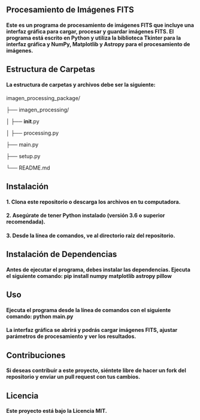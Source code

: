 ## Procesamiento de Imágenes FITS
#### Este es un programa de procesamiento de imágenes FITS que incluye una interfaz gráfica para cargar, procesar y guardar imágenes FITS. El programa está escrito en Python y utiliza la biblioteca Tkinter para la interfaz gráfica y NumPy, Matplotlib y Astropy para el procesamiento de imágenes.

## Estructura de Carpetas
#### La estructura de carpetas y archivos debe ser la siguiente:

imagen_processing_package/

├── imagen_processing/

│   ├── __init__.py

│   ├── processing.py

├── main.py

├── setup.py

└── README.md

## Instalación
#### 1. Clona este repositorio o descarga los archivos en tu computadora.
#### 2. Asegúrate de tener Python instalado (versión 3.6 o superior recomendada).
#### 3. Desde la línea de comandos, ve al directorio raíz del repositorio.

## Instalación de Dependencias
#### Antes de ejecutar el programa, debes instalar las dependencias. Ejecuta el siguiente comando: pip install numpy matplotlib astropy pillow

## Uso
#### Ejecuta el programa desde la línea de comandos con el siguiente comando: python main.py

#### La interfaz gráfica se abrirá y podrás cargar imágenes FITS, ajustar parámetros de procesamiento y ver los resultados.

## Contribuciones
#### Si deseas contribuir a este proyecto, siéntete libre de hacer un fork del repositorio y enviar un pull request con tus cambios.

## Licencia
#### Este proyecto está bajo la Licencia MIT.